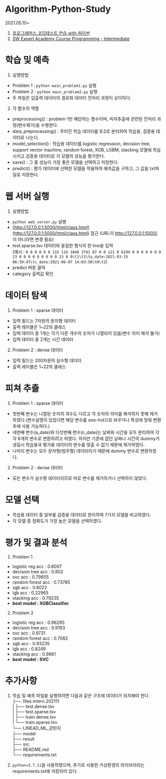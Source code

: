 # Algorithm-Python-Study

2021.05.10~

1. [프로그래머스 코딩테스트 연습 with 파이썬](https://programmers.co.kr/learn/challenges)  
2. [SW Expert Academy Course Programming - Intermediate](https://swexpertacademy.com/main/learn/course/subjectList.do?courseId=AVuPDN86AAXw5UW6)

# 학습 및 예측
1. 실행방법
- Problem 1 : `python main_problem1.py` 실행
- Problem 2 : `python main_problem2.py` 실행
- 두 파일은 입출력 데이터의 경로와 데이터 전처리 과정이 상이하다.

2. 각 함수의 역할
- preprocessing() : problem 1만 해당하는 함수이며, 피처추출에 관련된 전처리 과정(변수제거)을 수행한다.
- data_preprocessing() : 주어진 학습 데이터를 8:2로 분리하여 학습용, 검증용 데이터로 나눈다.
- model_selection() : 학습용 데이터를 logistic regression, decision tree, support vector machine, random forest, XGB, LGBM, stacking 모델에 학습시키고 검증용 데이터로 각 모델의 성능을 평가한다.
- save() : 그 중 성능이 가장 좋은 모델을 선택하고 저장한다.
- predict() : 평가 데이터에 선택한 모델을 적용하여 예측값을 구하고, 그 값을 txt파일로 저장한다.



# 웹 서버 실행
1. 실행방법
- `python web_server.py` 실행
- [http://127.0.0.1:5000/html/class.html](http://127.0.0.1:5000/html/class.html) 접근
(URL이 http://127.0.0.1:5000/ 이 아니라면 변경 필요)
- test.sparse.tsv 데이터와 동일한 형식의 한 line을 입력  
(예시 : `0 0 0 0 0 0 115 116 1048 3741 87 0 0 121 0 6194 0 0 0 0 0 0 0 23 0 0 0 0 0 0 0 0 0 23 0 0\t1\t1\ta_date:2021-03-15 06:39:47\tc_date:2021-06-07 14:03:58\t0\t2`)
- predict 버튼 클릭
- category 출력값 확인



# 데이터 탐색
1. Problem 1 : sparse 데이터
- 입력 필드는 7차원의 문자형 데이터
- 출력 레이블은 1~22의 클래스
- 입력 데이터 중 1개는 각기 다른 개수의 숫자가 나열되어 있음(변수 의미 해석 불가)
- 입력 데이터 중 2개는 시간 데이터

2. Problem 2 : dense 데이터
- 입력 필드는 200차원의 실수형 데이터
- 출력 레이블은 1~22의 클래스



# 피쳐 추출
1. Problem 1 : sparse 데이터
- 첫번째 변수는 나열된 숫자의 개수도 다르고 각 숫자의 의미를 해석하지 못해 제거하였다.(변수설명이 있었다면 해당 변수를 one-hot으로 바꾸거나 특성에 맞춰 변환 후에 사용 가능하다.)
- 네번째 변수(a_date)와 다섯번째 변수(c_date)는 날짜와 시간을 모두 분리하여 각각 6개의 변수로 변환하려고 하였다. 하지만 기존에 없던 날짜나 시간의 dummy가 생길시 학습용과 평가용 데이터의 변수를 맞출 수 없기 때문에 제거하였다.
- 나머지 변수는 모두 문자형(범주형) 데이터이기 때문에 dummy 변수로 변환하였다.

2. Problem 2 : dense 데이터
- 모든 변수가 실수형 데이터이므로 따로 변수를 제거하거나 선택하지 않았다.


# 모델 선택
- 학습용 데이터 중 일부를 검증용 데이터로 분리하여 7가지 모델을 비교하였다.
- 각 모델 중 정확도가 가장 높은 모델을 선택하였다.


# 평가 및 결과 분석
1. Problem 1
- logistic reg acc :  0.8007
- decision tree acc :  0.802
- svc acc :  0.79855
- random forest acc :  0.73785
- xgb acc :  0.8022
- lgb acc :  0.22965
- stacking acc :  0.79235
- **best model :  XGBClassifier**

2. Problem 2
- logistic reg acc :  0.96265
- decision tree acc :  0.9193
- svc acc :  0.9731
- random forest acc :  0.7082
- xgb acc :  0.93235
- lgb acc :  0.8249
- stacking acc :  0.9661
- **best model :  SVC**



# 추가사항
1. 학습 및 예측 파일을 실행하려면 다음과 같은 구조에 데이터가 위치해야 한다.  
├── files.intern.202111  
|       ├── test.dense.tsv  
|       ├── test.sparse.tsv  
|       ├── train.dense.tsv  
|       └── train.sparse.tsv  
└── LINEAD_ML_강민지  
        ├── model  
        ├── result  
        ├── src  
        ├── README.md  
        └── requirements.txt  

2. `python=3.7.11`을 사용하였으며, 추가로 사용한 가상환경의 라이브러리는 requirements.txt에 저장되어 있다.
